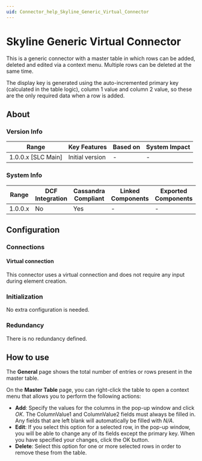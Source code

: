 ```yaml
---
uid: Connector_help_Skyline_Generic_Virtual_Connector
---
```


# Skyline Generic Virtual Connector

This is a generic connector with a master table in which rows can be added, deleted and edited via a context menu. Multiple rows can be deleted at the same time.

The display key is generated using the auto-incremented primary key (calculated in the table logic), column 1 value and column 2 value, so these are the only required data when a row is added.

## About

### Version Info

| **Range**            | **Key Features** | **Based on** | **System Impact** |
|----------------------|------------------|--------------|-------------------|
| 1.0.0.x \[SLC Main\] | Initial version  | \-           | \-                |

### System Info

| **Range** | **DCF Integration** | **Cassandra Compliant** | **Linked Components** | **Exported Components** |
|-----------|---------------------|-------------------------|-----------------------|-------------------------|
| 1.0.0.x   | No                  | Yes                     | \-                    | \-                      |

## Configuration

### Connections

#### Virtual connection

This connector uses a virtual connection and does not require any input during element creation.

### Initialization

No extra configuration is needed.

### Redundancy

There is no redundancy defined.

## How to use

The **General** page shows the total number of entries or rows present in the master table.

On the **Master Table** page, you can right-click the table to open a context menu that allows you to perform the following actions:

- **Add**: Specify the values for the columns in the pop-up window and click *OK*. The ColumnValue1 and ColumnValue2 fields must always be filled in. Any fields that are left blank will automatically be filled with *N/A*.
- **Edit**: If you select this option for a selected row, in the pop-up window, you will be able to change any of its fields except the primary key. When you have specified your changes, click the OK button.
- **Delete**: Select this option for one or more selected rows in order to remove these from the table.
